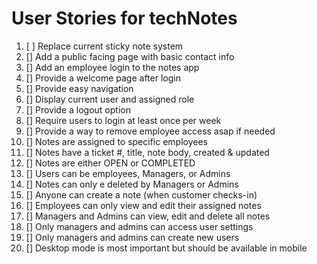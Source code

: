 # User Stories for techNotes

1. [ ] Replace current sticky note system
2. [] Add a public facing page with basic contact info
3. [] Add an employee login to the notes app
4. [] Provide a welcome page after login
5. [] Provide easy navigation
6. [] Display current user and assigned role
7. [] Provide a logout option
8. [] Require users to login at least once per week
9. [] Provide a way to remove employee access asap if needed
10. [] Notes are assigned to specific employees
11. [] Notes have a ticket #, title, note body, created & updated
12. [] Notes are either OPEN or COMPLETED
13. [] Users can be employees, Managers, or Admins
14. [] Notes can only e deleted by Managers or Admins
15. [] Anyone can create a note (when customer checks-in)
16. [] Employees can only view and edit their assigned notes
17. [] Managers and Admins can view, edit and delete all notes
18. [] Only managers and admins can access user settings
19. [] Only managers and admins can create new users
20. [] Desktop mode is most important but should be available in mobile

